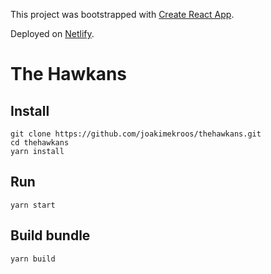 This project was bootstrapped with [Create React App](https://github.com/facebook/create-react-app).

Deployed on [Netlify](https://www.netlify.com/).

# The Hawkans

## Install
```
git clone https://github.com/joakimekroos/thehawkans.git
cd thehawkans
yarn install
```

## Run
```
yarn start
```

## Build bundle
```
yarn build
```

